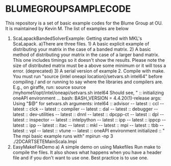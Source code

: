 # BLUMEGROUPSAMPLECODE
This repository is a set of basic example codes for the Blume Group at OU. It is maintained by Kevin M.
The list of examples are below
1) ScaLapackBandedSolverExample: Getting started with MKL's ScaLapack.
  a)There are three files. 1) A basic explicit example of distributing your matrix in the case of a banded matrix. 2) A basic method of distributing your matrix in the case of a larger band matrix. This one includes timings so it doesn't show the results. Please note the size of distributed matrix must be a above some minimum or it will toss a error. (deprecated) 3) A serial version of example 2. 
  Compile with make.
  You must run "source {intel oneapi location}/setvars.sh intel64"
  before compiling / and or running to say where the libraries and compilers are.
  E.g., on giraffe, run:
  source source /myhome1/opt/intel/oneapi/setvars.sh intel64
  Should see,
  "
    :: initializing oneAPI environment ...
      bash: BASH_VERSION = 4.4.20(1)-release
      args: Using "$@" for setvars.sh arguments: intel64
    :: advisor -- latest
    :: ccl -- latest
    :: clck -- latest
    :: compiler -- latest
    :: dal -- latest
    :: debugger -- latest
    :: dev-utilities -- latest
    :: dnnl -- latest
    :: dpcpp-ct -- latest
    :: dpl -- latest
    :: inspector -- latest
    :: intelpython -- latest
    :: ipp -- latest
    :: ippcp -- latest
    :: ipp -- latest
    :: itac -- latest
    :: mkl -- latest
    :: mpi -- latest
    :: tbb -- latest
    :: vpl -- latest
    :: vtune -- latest
    :: oneAPI environment initialized ::
  "
  The mpi basic example runs with"
  mpirun -np 3 ./2DCARTSETEMainScala.lmpi 
2) EasyMakeFileDemo
  a) A simple demo on using Makefiles
  Run make to compile the files. It also shows what happens when you have a header file and if you don't want to use one. Best practice is to use one.